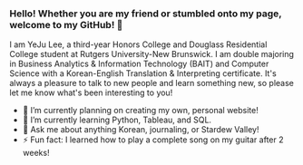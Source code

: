 ### Hello! Whether you are my friend or stumbled onto my page, welcome to my GitHub! 👋

I am YeJu Lee, a third-year Honors College and Douglass Residential College student at Rutgers University-New Brunswick.
I am double majoring in Business Analytics & Information Technology (BAIT) and Computer Science with a Korean-English Translation & Interpreting certificate.
It's always a pleasure to talk to new people and learn something new, so please let me know what's been interesting to you!
<!-- To give a snippet of my life, please check out my blog! -->

- 🔭 I’m currently planning on creating my own, personal website!
- 🌱 I’m currently learning Python, Tableau, and SQL. 
- 💬 Ask me about anything Korean, journaling, or Stardew Valley!
- ⚡ Fun fact: I learned how to play a complete song on my guitar after 2 weeks!
